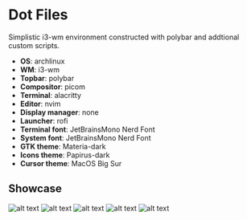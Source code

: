 # Dot Files
Simplistic i3-wm environment constructed with polybar and addtional custom scripts.

- **OS**: archlinux
- **WM**: i3-wm
- **Topbar**: polybar
- **Compositor**: picom
- **Terminal**: alacritty
- **Editor**: nvim
- **Display manager**: none
- **Launcher**: rofi
- **Terminal font**: JetBrainsMono Nerd Font
- **System font**: JetBrainsMono Nerd Font
- **GTK theme**: Materia-dark
- **Icons theme**: Papirus-dark
- **Cursor theme**: MacOS Big Sur

## Showcase
![alt text](https://github.com/ghepardoman/ghepardoman/blob/main/2023-11-10_22-34.png)
![alt text](https://github.com/ghepardoman/ghepardoman/blob/main/2023-11-10-225515_3840x1080_scrot.png)
![alt text](https://github.com/ghepardoman/ghepardoman/blob/main/2023-11-10-230225_3840x1080_scrot.png)
![alt text](https://github.com/ghepardoman/ghepardoman/blob/main/2023-11-10-230510_3840x1080_scrot.png)
![alt text](https://github.com/ghepardoman/ghepardoman/blob/main/2023-11-10_23-36.png)
